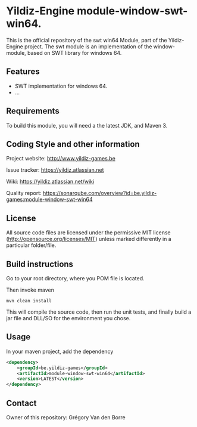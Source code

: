 # Yildiz-Engine module-window-swt-win64.

This is the official repository of the swt win64 Module, part of the Yildiz-Engine project.
The swt module is an implementation of the window-module, based on SWT library for windows 64.

## Features

* SWT implementation for windows 64.
* ...

## Requirements

To build this module, you will need a the latest JDK, and Maven 3.

## Coding Style and other information

Project website:
http://www.yildiz-games.be

Issue tracker:
https://yildiz.atlassian.net

Wiki:
https://yildiz.atlassian.net/wiki

Quality report:
https://sonarqube.com/overview?id=be.yildiz-games:module-window-swt-win64

## License

All source code files are licensed under the permissive MIT license
(http://opensource.org/licenses/MIT) unless marked differently in a particular folder/file.

## Build instructions

Go to your root directory, where you POM file is located.

Then invoke maven

	mvn clean install

This will compile the source code, then run the unit tests, and finally build a jar file and DLL/SO for the environment you chose.

## Usage

In your maven project, add the dependency

```xml
<dependency>
    <groupId>be.yildiz-games</groupId>
    <artifactId>module-window-swt-win64</artifactId>
    <version>LATEST</version>
</dependency>
```

## Contact
Owner of this repository: Grégory Van den Borre
